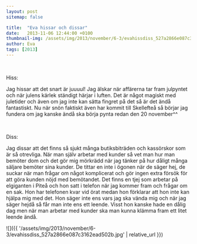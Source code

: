 ```yaml
---
layout: post
sitemap: false

title:  "Eva hissar och dissar"
date:   2013-11-06 12:44:00 +0100
thumbnail-img: /assets/img/2013/november/6-3/evahissdiss_527a2866e087c3162ead502b.jpg
author: Eva
tags: [2013]
---
```





 




Hiss:




Jag hissar att det snart är juuuul! Jag älskar när affärerna tar fram julpyntet och när julens kärlek ständigt härjar i luften. Det är något magiskt med juletider och även om jag inte kan sätta fingret på det så är det ändå fantastiskt. Nu när snön faktiskt även har kommit till Skellefteå så börjar jag fundera om jag kanske ändå ska börja pynta redan den 20 november^^ 




 




Diss: 

Jag dissar att det finns så sjukt många butiksbiträden och kassörskor som är så otrevliga. När man själv arbetar med kunder så vet man hur man bemöter dom och det gör mig mörkrädd när jag tänker på hur dåligt många säljare bemöter sina kunder. De tittar en inte i ögonen när de säger hej, de suckar när man frågar om något komplicerat och gör ingen extra försök för att göra kunden nöjd med bemötandet. Det finns en tjej som arbetar på elgiganten i Piteå och hon satt i telefon när jag kommer fram och frågar om en sak. Hon har telefonen kvar vid örat medan hon förklarar att hon inte kan hjälpa mig med det. Hon säger inte ens vars jag ska vända mig och när jag säger hejdå så får man inte ens ett leende. Visst hon kanske hade en dålig dag men när man arbetar med kunder ska man kunna klämma fram ett litet leende ändå.

![]({{ '/assets/img/2013/november/6-3/evahissdiss_527a2866e087c3162ead502b.jpg'  | relative_url }})

